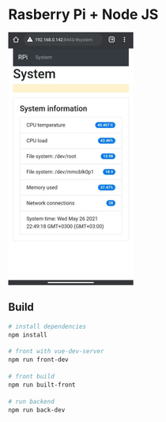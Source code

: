 # Rasberry Pi + Node JS

<img src="docs/photo_2021-05-26_22-49-38.jpg" style="zoom:50%;" />

 

## Build 

``` bash
# install dependencies
npm install

# front with vue-dev-server
npm run front-dev

# front build
npm run built-front

# run backend
npm run back-dev
```
